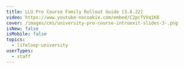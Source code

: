 ```yaml
---
title: LLU Pro Course Family Rollout Guide [3.8.22]
video: https://www.youtube-nocookie.com/embed/C2pcTVVq1K8
cover: /images/cms/university-pro-course-introexit-slides-3-.png
isNew: false
isMobile: false
topics:
  - lifeloop-university
userTypes:
  - staff
---
```

